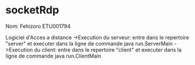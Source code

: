 # socketRdp
Nom: Fehizoro
ETU001794

Logiciel d'Acces a distance
->Execution du serveur: entre dans le repertoire "server" et executer dans la ligne de commande java run.ServerMain
->Execution du client: entre dans le repertoire "client" et executer dans la ligne de commande java run.ClientMain
